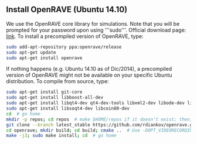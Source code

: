 ## Install OpenRAVE (Ubuntu 14.10)

We use the OpenRAVE core library for simulations. Note that you will be prompted for your password upon using '''sudo'''. 
Official download page: [link](http://openrave.org/). To install a precompiled version of OpenRAVE, type:

```bash
sudo add-apt-repository ppa:openrave/release
sudo apt-get update
sudo apt-get install openrave
```

If nothing happens (e.g. Ubuntu 14.10 as of Dic/2014), a precompiled version of OpenRAVE might not be available on your specific Ubuntu distribution. To compile from source, type:

```bash
sudo apt-get install git-core
sudo apt-get install libboost-all-dev
sudo apt-get install libqt4-dev qt4-dev-tools libxml2-dev libode-dev libfcl-dev  # libfcl-dev recent as of Oct 2016
sudo apt-get install libsoqt4-dev libcoin80-dev
cd  # go home
mkdir -p repos; cd repos  # make $HOME/repos if it doesn't exist; then, enter it
git clone --branch latest_stable https://github.com/rdiankov/openrave.git
cd openrave; mkdir build; cd build; cmake ..  # Use -DOPT_VIDEORECORDING=OFF if there are AV errors, -DOPENRAVE_PLUGIN_FCLRAVE=OFF if fcl errors.
make -j3; sudo make install; cd  # go home
```
